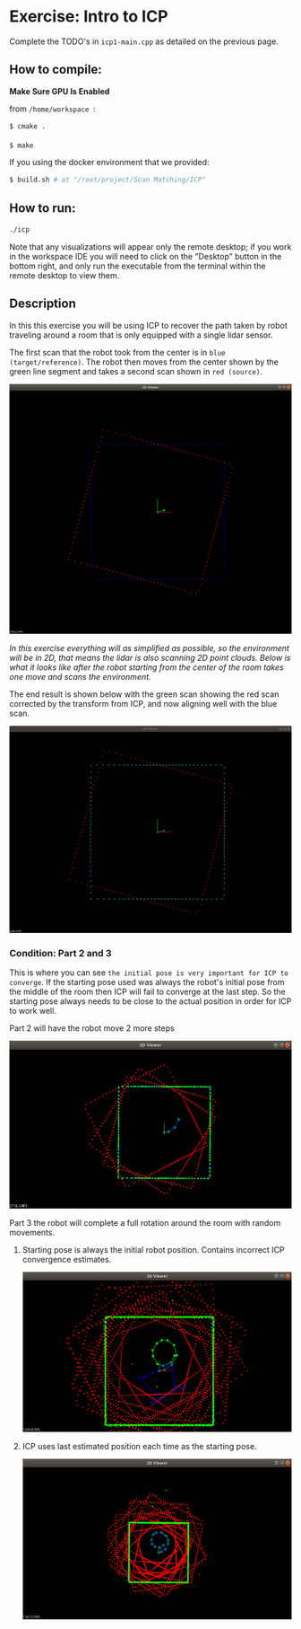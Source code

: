 # Exercise: Intro to ICP

Complete the TODO's in `icp1-main.cpp` as detailed on the previous page.

## How to compile:

**Make Sure GPU Is Enabled**

from `/home/workspace `:

```sh
$ cmake .

$ make
```

If you using the docker environment that we provided:

```sh
$ build.sh # at "/root/project/Scan Matching/ICP"
```

## How to run:

```sh
./icp
```

Note that any visualizations will appear only the remote desktop; if you work in the workspace IDE you will need to click on the "Desktop" button in the bottom right, and only run the executable from the terminal within the remote desktop to view them.

## Description

In this this exercise you will be using ICP to recover the path taken by robot traveling around a room that is only equipped with a single lidar sensor.

The first scan that the robot took from the center is in `blue (target/reference)`. The robot then moves from the center shown by the green line segment and takes a second scan shown in `red (source)`.

![](images/icp-intro.png)

*In this exercise everything will as simplified as possible, so the environment will be in 2D, that means the lidar is also scanning 2D point clouds. Below is what it looks like after the robot starting from the center of the room takes one move and scans the environment.*

The end result is shown below with the green scan showing the red scan corrected by the transform from ICP, and now aligning well with the blue scan.

![](images/icp1-corrected.png)

### Condition: Part 2 and 3

This is where you can see `the initial pose is very important for ICP to converge`. If the starting pose used was always the robot's initial pose from the middle of the room then ICP will fail to converge at the last step. So the starting pose always needs to be close to the actual position in order for ICP to work well.

Part 2 will have the robot move 2 more steps

![](images/icp1-part2.png)

Part 3 the robot will complete a full rotation around the room with random movements.

1. Starting pose is always the initial robot position. Contains incorrect ICP convergence estimates.

    ![](images/icp1-part3-badpose.png)

2. ICP uses last estimated position each time as the starting pose.

    ![](images/icp1-part3.png)

